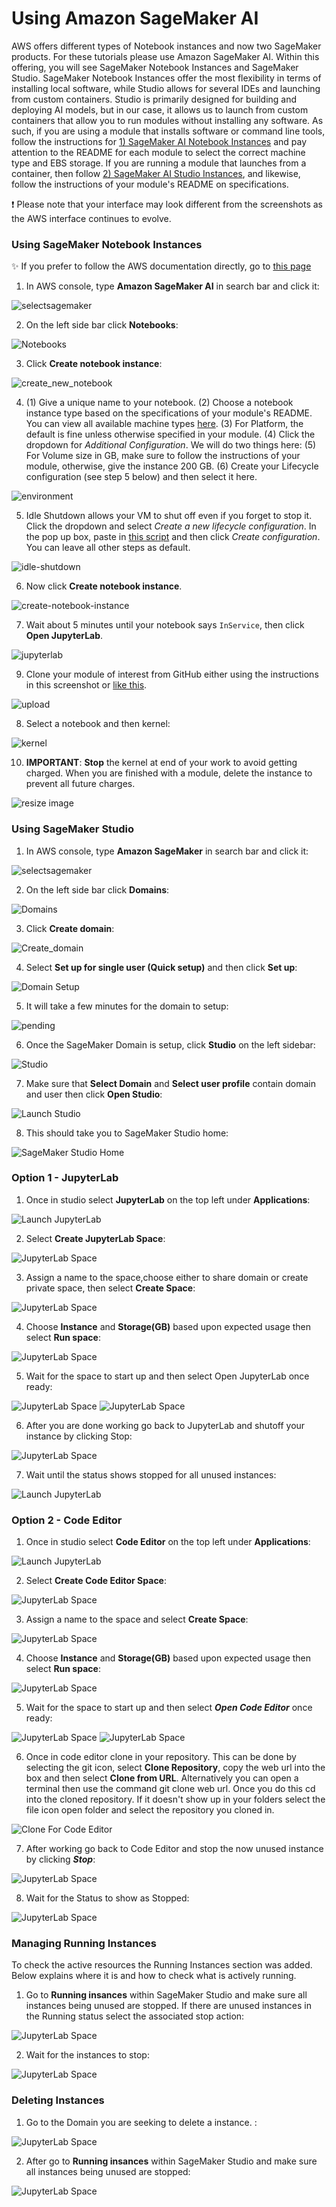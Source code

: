 # Using Amazon SageMaker AI

AWS offers different types of Notebook instances and now two SageMaker products. For these tutorials please use Amazon SageMaker AI. Within this offering, you will see  SageMaker Notebook Instances and SageMaker Studio. SageMaker Notebook Instances offer the most flexibility in terms of installing local software, while Studio allows for several IDEs and launching from custom containers. Studio is primarily designed for building and deploying AI models, but in our case, it allows us to launch from custom containers that allow you to run modules without installing any software. As such, if you are using a module that installs software or command line tools, follow the instructions for [1) SageMaker AI Notebook Instances](#Using-SageMaker-Notebook-Instances) and pay attention to the README for each module to select the correct machine type and EBS storage. If you are running a module that launches from a container, then follow [2) SageMaker AI Studio Instances](#Using-SageMaker-Studio), and likewise, follow the instructions of your module's README on specifications.

:exclamation: Please note that your interface may look different from the screenshots as the AWS interface continues to evolve.

### Using SageMaker Notebook Instances

:sparkles: If you prefer to follow the AWS documentation directly, go to [this page](https://docs.aws.amazon.com/sagemaker/latest/dg/howitworks-create-ws.html)

1. In AWS console, type **Amazon SageMaker AI** in search bar and click it:

  ![selectsagemaker](/images/images_for_creating_AWS_notebooks/1-sagemakerAI.png)

2. On the left side bar click **Notebooks**:

  ![Notebooks](/images/images_for_creating_AWS_notebooks/Screenshot2.png)

3. Click **Create notebook instance**:

  ![create_new_notebook](/images/images_for_creating_AWS_notebooks/Screenshot3.png)

4. (1) Give a unique name to your notebook. (2) Choose a notebook instance type based on the specifications of your module's README. You can view all available machine types [here](https://aws.amazon.com/ec2/instance-types/). (3) For Platform, the default is fine unless otherwise specified in your module. (4) Click the dropdown for *Additional Configuration*. We will do two things here: (5) For Volume size in GB, make sure to follow the instructions of your module, otherwise, give the instance 200 GB. (6) Create your Lifecycle configuration (see step 5 below) and then select it here.

  ![environment](/images/images_for_creating_AWS_notebooks/2-sagemaker-instance.png)

5. Idle Shutdown allows your VM to shut off even if you forget to stop it. Click the dropdown and select *Create a new lifecycle configuration*. In the pop up box, paste in [this script](/idle-shutdown.sh) and then click *Create configuration*. You can leave all other steps as default.

  ![idle-shutdown](/images/images_for_creating_AWS_notebooks/3-idle-shutdown.png)

6. Now click **Create notebook instance**.

  ![create-notebook-instance](/images/images_for_creating_AWS_notebooks/4-click-create.png)
   
7. Wait about 5 minutes until your notebook says `InService`, then click **Open JupyterLab**.
   
  ![jupyterlab](/images/images_for_creating_AWS_notebooks/Screenshot6.png)

9. Clone your module of interest from GitHub either using the instructions in this screenshot or [like this](https://docs.github.com/en/repositories/creating-and-managing-repositories/cloning-a-repository).

  ![upload](/images/images_for_creating_AWS_notebooks/Screenshot7.png)

8. Select a notebook and then kernel:

  ![kernel](/images/images_for_creating_AWS_notebooks/Screenshot8.png)

10. **IMPORTANT**: **Stop** the kernel at end of your work to avoid getting charged. When you are finished with a module, delete the instance to prevent all future charges.

  ![resize image](/images/images_for_creating_AWS_notebooks/Screenshot9.png)



### Using SageMaker Studio

1. In AWS console, type **Amazon SageMaker** in search bar and click it:

  ![selectsagemaker](/images/images_for_creating_AWS_notebooks/Screenshot1.png)

2. On the left side bar click **Domains**:

  ![Domains](/images/images_for_creating_AWS_notebooks/Screenshot10.png)

3. Click **Create domain**:

  ![Create_domain](/images/images_for_creating_AWS_notebooks/Screenshot11.png)

4. Select **Set up for single user (Quick setup)** and then click **Set up**:

  ![Domain Setup](/images/images_for_creating_AWS_notebooks/Screenshot12.png)
   
5. It will take a few minutes for the domain to setup:

  ![pending](/images/images_for_creating_AWS_notebooks/Screenshot13.png)
   
6. Once the SageMaker Domain is setup, click **Studio** on the left sidebar:

  ![Studio](/images/images_for_creating_AWS_notebooks/Screenshot14.png)

7. Make sure that **Select Domain** and **Select user profile** contain domain and user then click **Open Studio**:

  ![Launch Studio](/images/images_for_creating_AWS_notebooks/Screenshot15.png)

8. This should take you to SageMaker Studio home:

  ![SageMaker Studio Home](/images/images_for_creating_AWS_notebooks/Screenshot16.png)


  ### Option 1 - JupyterLab 

1. Once in studio select **JupyterLab** on the top left under **Applications**:

  ![Launch JupyterLab](/images/images_for_creating_AWS_notebooks/Screenshot17.png)

2. Select **Create JupyterLab Space**:

  ![JupyterLab Space](/images/images_for_creating_AWS_notebooks/Screenshot18.png)

3. Assign a name to the space,choose either to share domain or create private space, then select **Create Space**:

  ![JupyterLab Space](/images/images_for_creating_AWS_notebooks/Screenshot19.png)

4. Choose **Instance** and **Storage(GB)** based upon expected usage then select **Run space**: 

  ![JupyterLab Space](/images/images_for_creating_AWS_notebooks/Screenshot20.png)

5. Wait for the space to start up and then select Open JupyterLab once ready:

  ![JupyterLab Space](/images/images_for_creating_AWS_notebooks/Screenshot21.png)
  ![JupyterLab Space](/images/images_for_creating_AWS_notebooks/Screenshot22.png)

6. After you are done working go back to JupyterLab and shutoff your instance by clicking Stop:

  ![JupyterLab Space](/images/images_for_creating_AWS_notebooks/Screenshot23.png)

7. Wait until the status shows stopped for all unused instances:

  ![Launch JupyterLab](/images/images_for_creating_AWS_notebooks/Screenshot24.png)



### Option 2 - Code Editor

1. Once in studio select **Code Editor** on the top left under **Applications**:

  ![Launch JupyterLab](/images/images_for_creating_AWS_notebooks/Screenshot25.png)

2. Select **Create Code Editor Space**:

  ![JupyterLab Space](/images/images_for_creating_AWS_notebooks/Screenshot26.png)

3. Assign a name to the space and select **Create Space**:

  ![JupyterLab Space](/images/images_for_creating_AWS_notebooks/Screenshot27.png)

4. Choose **Instance** and **Storage(GB)** based upon expected usage then select **Run space**: 

  ![JupyterLab Space](/images/images_for_creating_AWS_notebooks/Screenshot28.png)

5. Wait for the space to start up and then select ***Open Code Editor*** once ready:

  ![JupyterLab Space](/images/images_for_creating_AWS_notebooks/Screenshot29.png)
  ![JupyterLab Space](/images/images_for_creating_AWS_notebooks/Screenshot30.png)

6. Once in code editor clone in your repository. This can be done by selecting the git icon, select **Clone Repository**, copy the web url into the box and then select **Clone from URL**. Alternatively you can open a terminal then use the command git clone web url. Once you do this cd into the cloned repository. If it doesn't show up in your folders select the file icon open folder and select the repository you cloned in. 

  ![Clone For Code Editor](/images/images_for_creating_AWS_notebooks/Clone_CodeEditor.png)

7. After working go back to Code Editor and stop the now unused instance by clicking ***Stop***:

  ![JupyterLab Space](/images/images_for_creating_AWS_notebooks/Screenshot31.png)

8. Wait for the Status to show as Stopped:

  ![JupyterLab Space](/images/images_for_creating_AWS_notebooks/Screenshot32.png)


### Managing Running Instances
 To check the active resources the Running Instances section was added. Below explains where it is and how to check what is actively running. 

 1. Go to **Running insances** within SageMaker Studio and make sure all instances being unused are stopped. If there are unused instances in the Running status select the associated stop action:

  ![JupyterLab Space](/images/images_for_creating_AWS_notebooks/Screenshot33.png)

2. Wait for the instances to stop:

  ![JupyterLab Space](/images/images_for_creating_AWS_notebooks/Screenshot34.png)

### Deleting Instances
1. Go to the Domain you are seeking to delete a instance. :

  ![JupyterLab Space](/images/images_for_creating_AWS_notebooks/Screenshot35.png)

2. After go to **Running insances** within SageMaker Studio and make sure all instances being unused are stopped:

  ![JupyterLab Space](/images/images_for_creating_AWS_notebooks/Screenshot36.png)

